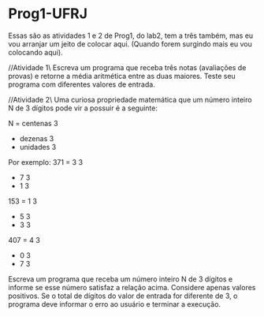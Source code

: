 # Prog1-UFRJ
Essas são as atividades 1 e 2 de Prog1, do lab2, tem a três também, mas eu vou arranjar um jeito de colocar aqui. (Quando forem surgindo mais eu vou colocando aqui).

//Atividade 1\\
Escreva um programa que receba três notas (avaliações de provas) e retorne a média
aritmética entre as duas maiores. Teste seu programa com diferentes valores de
entrada.

//Atividade 2\\
Uma curiosa propriedade matemática que um número inteiro N de 3 dígitos pode vir
a possuir é a seguinte:

N = centenas
3
+ dezenas
3
+ unidades
3

Por exemplo:
371 = 3
3
+ 7
3
+ 1
3

153 = 1
3
+ 5
3
+ 3
3

407 = 4
3
+ 0
3
+ 7
3

Escreva um programa que receba um número inteiro N de 3 dígitos e informe se
esse número satisfaz a relação acima. Considere apenas valores positivos. Se o total
de dígitos do valor de entrada for diferente de 3, o programa deve informar o erro ao
usuário e terminar a execução.
